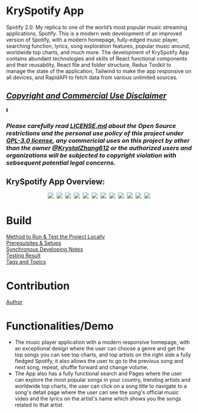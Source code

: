 # KrySpotify App 
Spotify 2.0. My replica to one of the world’s most popular music streaming applications, Spotify. This is a modern web development of an improved version of Spotify, with a modern homepage, fully-edged music player, searching function, lyrics, song exploration features, popular music around, worldwide top charts, and much more. The development of KrySpotify App contains abundant technologies and skills of React functional components and their reusability, React file and folder structure, Redux Toolkit to manage the state of the application, Tailwind to make the app responsive on all devices, and RapidAPI to fetch data from various unlimited sources.
## ***[Copyright and Commercial Use Disclaimer](https://github.com/KrystalZhang612/KrystalZhang-KrySpotify-App/blob/main/README.md#please-carefully-read-licensemd-about-the-open-source-restrictions-and-the-personal-use-policy-of-this-project-under-gpl-30-license-any-commericial-uses-on-this-project-by-other-than-the-owner-krystalzhang612-or-the-authorized-users-and-organizations-will-be-subjected-to-copyright-violation-with-sebsequent-potential-legal-concerns)***

⏬

### ***Please carefully read [LICENSE.md](https://github.com/KrystalZhang612/KrystalZhang-KrySpotify-App/blob/main/LICENSE) about the Open Source restrictions and the personal use policy of this project under [GPL-3.0 license](https://www.gnu.org/licenses/gpl-3.0.en.html), any commericial uses on this project by other than the owner [@KrystalZhang612](https://github.com/KrystalZhang612) or the authorized users and organizations will be subjected to copyright violation with sebsequent potential legal concerns.***
## KrySpotify App Overview:
<p align = "center">
  <img src = "https://github.com/KrystalZhang612/KrystalZhang-KrySpotify-App/blob/main/testing-result-krySpotify-App/kryspotify%20app%20overview%201.PNG">&nbsp; 
  <img src = "https://github.com/KrystalZhang612/KrystalZhang-KrySpotify-App/blob/main/testing-result-krySpotify-App/kryspotify%20app%20overview%202.PNG">&nbsp;
  <img src = "https://github.com/KrystalZhang612/KrystalZhang-KrySpotify-App/blob/main/testing-result-krySpotify-App/kryspotify%20app%20overview%203.PNG">&nbsp;
  <img src = "https://github.com/KrystalZhang612/KrystalZhang-KrySpotify-App/blob/main/testing-result-krySpotify-App/kryspotify%20app%20overview%204.PNG">&nbsp; 
  <img src = "https://github.com/KrystalZhang612/KrystalZhang-KrySpotify-App/blob/main/testing-result-krySpotify-App/kryspotify%20app%20overview%205.PNG">&nbsp; 
  <img src = "https://github.com/KrystalZhang612/KrystalZhang-KrySpotify-App/blob/main/testing-result-krySpotify-App/kryspotify%20app%20overview%206.PNG">&nbsp; 
  <img src = "https://github.com/KrystalZhang612/KrystalZhang-KrySpotify-App/blob/main/testing-result-krySpotify-App/kryspotify%20app%20overview%207.PNG">&nbsp;
  <img src = "https://github.com/KrystalZhang612/KrystalZhang-KrySpotify-App/blob/main/testing-result-krySpotify-App/kryspotify%20app%20overview%208.PNG">&nbsp;
  <img src = "https://github.com/KrystalZhang612/KrystalZhang-KrySpotify-App/blob/main/testing-result-krySpotify-App/kryspotify%20app%20overview%209.PNG">&nbsp; 
  <img src = "https://github.com/KrystalZhang612/KrystalZhang-KrySpotify-App/blob/main/testing-result-krySpotify-App/kryspotify%20app%20overview%2010.PNG">&nbsp; 
  <img src = "https://github.com/KrystalZhang612/KrystalZhang-KrySpotify-App/blob/main/testing-result-krySpotify-App/kryspotify%20app%20overview%2011.PNG">&nbsp;
  <img src = "https://github.com/KrystalZhang612/KrystalZhang-KrySpotify-App/blob/main/testing-result-krySpotify-App/kryspotify%20app%20overview%2012.PNG">
</p>

# Build
[Method to Run & Test the Project Locally]()<br/> 
[Prerequisites & Setups]()<br/> 
[Synchronous Developing Notes]()<br/> 
[Testing Result]()<br/> 
[Tags and Topics]()
# Contribution
[Author]()
# Functionalities/Demo
- The music player application with a modern responsive homepage, with an exceptional design where the user can choose a genre and get the top songs you can see top charts, and top artists on the right side a fully fledged Spotify, it also allows the user to go to the previous song and next song, repeat, shuffle forward and change volume.
- The App also has a fully functional search and Pages where the user can explore the most popular songs in your country, trending artists and worldwide top charts, the user can click on a song title to navigate to a song's detail page where the user can see the song's official music video and the lyrics on the artist's name which shows you the songs related to that artist.


